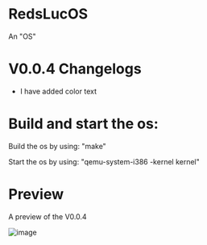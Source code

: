 # RedsLucOS
An "OS"

# V0.0.4 Changelogs
 - I have added color text


# Build and start the os:
 Build the os by using: "make"


 Start the os by using: "qemu-system-i386 -kernel kernel"


# Preview
A preview of the V0.0.4

![image](https://github.com/user-attachments/assets/7e1e82a3-c2af-4d3d-9b36-a23d3c731276)





